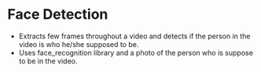 # Face Detection
* Extracts few frames throughout a video and detects if the person in the video is who he/she supposed to be. 
* Uses face_recognition library and a photo of the person who is suppose to be in the video.
